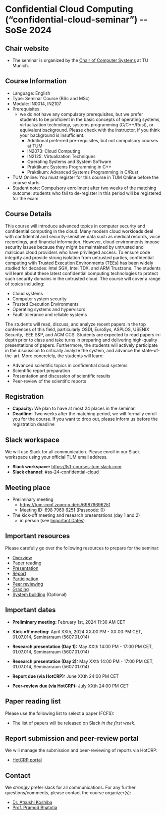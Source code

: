 # Confidential Cloud Computing (“confidential-cloud-seminar”) -- SoSe 2024

## Chair website

- The seminar is organized by the [Chair of Computer Systems](https://dse.in.tum.de/) at TU Munich.

## Course Information
- Language: English
- Type: Seminar Course (BSc and MSc)
- Module: IN0014, IN2107
- Prerequisites:
   - we do not have any compulsory prerequisites, but we prefer students to be proficient in the basic concepts of operating systems, virtualization technology, systems programming (C/C++/Rust), or equivalent background. Please check with the instructor, if you think your background is insufficient. 
      - Additional preferred pre-requisites, but not compulsory courses at TUM:
      - IN2073: Cloud Computing
      - IN2125: Virtualization Techniques
      - Operating Systems and System Software
      - Praktikum: Systems Programming in C++
      - Praktikum: Advanced Systems Programming in C/Rust
- TUM Online: You must register for this course in TUM Online before the course starts
- Student note: Compulsory enrollment after two weeks of the matching outcome; students who fail to de-register in this period will be registered for the exam

## Course Details
This course will introduce advanced topics in computer security and confidential computing in the cloud. Many modern cloud workloads deal with confidential and security-sensitive data such as medical records, voice recordings, and financial information. However, cloud environments impose security issues because they might be maintained by untrusted and malicious cloud providers who have privileged access. To ensure code integrity and provide strong isolation from untrusted parties, confidential computing with Trusted Execution Environments (TEEs) has been widely studied for decades: Intel SGX, Intel TDX, and ARM Trustzone. The students will learn about these latest confidential computing technologies to protect such security domains in the untrusted cloud. The course will cover a range of topics including:
- Cloud systems
- Computer system security
- Trusted Execution Environments
- Operating systems and hypervisors
- Fault-tolerance and reliable systems

The students will read, discuss, and analyze recent papers in the top conferences of this field, particularly OSDI, EuroSys, ASPLOS, USENIX Security, IEEE S&P, and ACM CCS. Students are expected to read papers in-depth prior to class and take turns in preparing and delivering high-quality presentations of papers. Furthermore, the students will actively participate in the discussion to critically analyze the system, and advance the state-of-the-art. More concretely, the students will learn:
- Advanced scientific topics in confidential cloud systems
- Scientific report preparation 
- Presentation and discussion of scientific results
- Peer-review of the scientific reports 

## Registration

- **Capacity:** We plan to have at most 24 places in the seminar.
- **Deadline:** Two weeks after the matching period, we will formally enroll you for the course. If you want to drop out, please inform us before the registration deadline

## Slack workspace

We will use Slack for all communication. Please enroll in our Slack workspace using your official TUM email address.

- **Slack workspace:** https://ls1-courses-tum.slack.com
- **Slack channel:** #ss-24-confidential-cloud

## Meeting place

- Preliminary meeting
   - https://tum-conf.zoom-x.de/s/69879696251
   - Meeting ID: 698 7969 6251 (Passcode: 0)
- The kick-off meeting and research presentations (day 1 and 2)
   - in person (see [Important Dates](#important-dates))

## Important resources

Please carefully go over the following resources to prepare for the seminar:

- [Overview](docs/confidential-cloud-overview.pdf)
- [Paper reading](docs/paper-reading.pdf)
- [Presentation](docs/presentation.pdf)
- [Report](docs/report.pdf)
- [Participation](docs/participation.pdf)
- [Peer reviewing](docs/peer-review.pdf)
- [Grading](docs/grading.pdf)
- [System building](docs/system-building.pdf) (Optional)

## Important dates

- **Preliminary meeting:** February 1st, 2024 11:30 AM CET

- **Kick-off meeting:** April XXth, 2024 XX:00 PM - XX:00 PM CET, 01.07.014, Seminarraum (5607.01.014)

- **Research presentation (Day 1):** May XXth 14:00 PM - 17:00 PM CET, 01.07.014, Seminarraum (5607.01.014)

- **Research presentation (Day 2):** May XXth 14:00 PM - 17:00 PM CET, 01.07.014, Seminarraum (5607.01.014)

- **Report due (via HotCRP):** June XXth 24:00 PM CET

- **Peer-review due (via HotCRP):** July XXth 24:00 PM CET


## Paper reading list

Please use the following list to select a paper (FCFS):

- The list of papers will be released on Slack *in the first week*.


## Report submission and peer-review portal

We will manage the submission and peer-reviewing of reports via HotCRP:

- [HotCRP portal](https://tum-ss2021.hotcrp.com/)


## Contact

We *strongly* prefer slack for all communications. For any further questions/comments, please contact the course organizer(s):
- [Dr. Atsushi Koshiba](https://atsushikoshiba.github.io/)
- [Prof. Pramod Bhatotia](https://dse.in.tum.de/bhatotia/)


